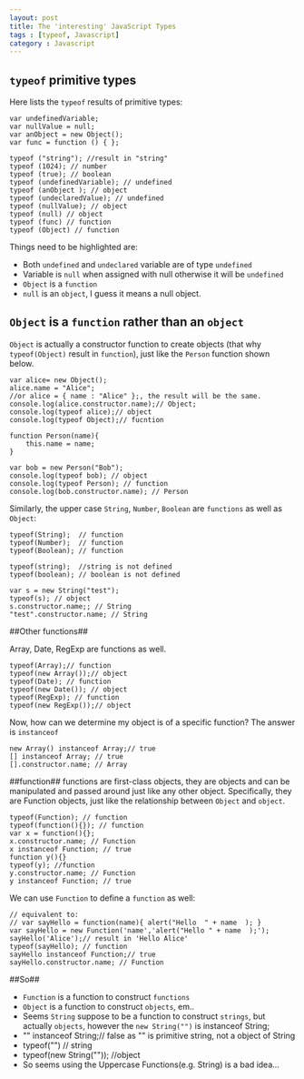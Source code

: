 ```yaml
---
layout: post
title: The 'interesting' JavaScript Types
tags : [typeof, Javascript]
category : Javascript
---
```


## `typeof`  primitive types ##
Here lists the `typeof` results of primitive types:
 

    var undefinedVariable;
    var nullValue = null;
    var anObject = new Object();
    var func = function () { };
    
    typeof ("string"); //result in "string"
    typeof (1024); // number
    typeof (true); // boolean
    typeof (undefinedVariable); // undefined
    typeof (anObject ); // object
    typeof (undeclaredValue); // undefined
    typeof (nullValue); // object
    typeof (null) // object
    typeof (func) // function
    typeof (Object) // function

Things need to be highlighted are:

 - Both `undefined` and `undeclared` variable are of type `undefined`
 - Variable is `null` when assigned with null otherwise it will be `undefined`
 - `Object` is a `function`
 - `null` is an `object`, I guess it means a null object.

## `Object` is a `function` rather than an `object` ##

`Object` is actually a constructor function to create objects (that why `typeof(Object)` result in `function`), just like the `Person` function shown below.


    var alice= new Object();
    alice.name = "Alice";
    //or alice = { name : "Alice" };, the result will be the same.
    console.log(alice.constructor.name);// Object;
    console.log(typeof alice);// object
    console.log(typeof Object);// fucntion
    
    function Person(name){
        this.name = name;
    }
    
    var bob = new Person("Bob");
    console.log(typeof bob); // object
    console.log(typeof Person); // function
    console.log(bob.constructor.name); // Person

Similarly, the upper case `String`, `Number`, `Boolean` are `functions` as well as `Object`:

    typeof(String);  // function
    typeof(Number);  // function
    typeof(Boolean); // function
    
    typeof(string);  //string is not defined
    typeof(boolean); // boolean is not defined
    
    var s = new String("test");
    typeof(s); // object
    s.constructor.name;; // String
    "test".constructor.name; // String

##Other functions##

Array, Date, RegExp are functions as well.

    typeof(Array);// function
    typeof(new Array());// object
    typeof(Date); // function
    typeof(new Date()); // object
    typeof(RegExp); // function
    typeof(new RegExp());// object

Now, how can we determine my object is of a specific function? The answer is `instanceof`

    new Array() instanceof Array;// true
    [] instanceof Array; // true
    [].constructor.name; // Array

##function##
functions are first-class objects, they are objects and can be manipulated and passed around just like any other object. Specifically, they are Function objects, just like the relationship between `Object` and `object`.

    typeof(Function); // function
    typeof(function(){}); // function
    var x = function(){};
    x.constructor.name; // Function
    x instanceof Function; // true
    function y(){}
    typeof(y); //function
    y.constructor.name; // Function
    y instanceof Function; // true

We can use `Function` to define a `function` as well:

    // equivalent to:
    // var sayHello = function(name){ alert("Hello  " + name  ); }
    var sayHello = new Function('name','alert("Hello " + name  );');
    sayHello('Alice');// result in 'Hello Alice'
    typeof(sayHello); // function
    sayHello instanceof Function;// true
    sayHello.constructor.name; // Function


##So##
 - `Function` is a function to construct `functions`
 - `Object` is a function to construct `objects`, em..
 - Seems `String` suppose to be a function to construct `strings`, but actually `objects`, however the `new String("")` is instanceof String;
 - "" instanceof String;// false as "" is primitive string, not a object of String
 - typeof("") // string
 - typeof(new String("")); //object
 - So seems using the Uppercase Functions(e.g. String) is a bad idea...

